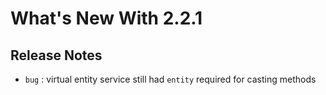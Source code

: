 # What's New With 2.2.1

## Release Notes

* `bug` : virtual entity service still had `entity` required for casting methods

